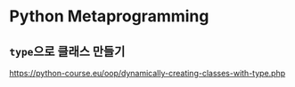 # Python Metaprogramming

## `type`으로 클래스 만들기

<https://python-course.eu/oop/dynamically-creating-classes-with-type.php>
